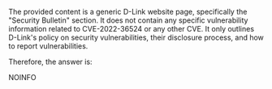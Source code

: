 The provided content is a generic D-Link website page, specifically the "Security Bulletin" section. It does not contain any specific vulnerability information related to CVE-2022-36524 or any other CVE. It only outlines D-Link's policy on security vulnerabilities, their disclosure process, and how to report vulnerabilities.

Therefore, the answer is:

NOINFO